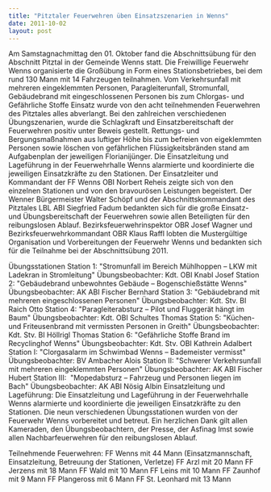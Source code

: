 ```yaml
---
title: "Pitztaler Feuerwehren üben Einsatzszenarien in Wenns"
date: 2011-10-02
layout: post
---
```


Am Samstagnachmittag den 01. Oktober fand die Abschnittsübung für den Abschnitt Pitztal in der Gemeinde Wenns statt. Die Freiwillige Feuerwehr Wenns organisierte die Großübung in Form eines Stationsbetriebes, bei dem rund 130 Mann mit 14 Fahrzeugen teilnahmen. Vom Verkehrsunfall mit mehreren eingeklemmten Personen, Paragleiterunfall, Stromunfall, Gebäudebrand mit eingeschlossenen Personen bis zum Chlorgas- und Gefährliche Stoffe Einsatz wurde von den acht teilnehmenden Feuerwehren des Pitztales alles abverlangt. Bei den zahlreichen verschiedenen Übungszenarien, wurde die Schlagkraft und Einsatzbereitschaft der Feuerwehren positiv unter Beweis gestellt. Rettungs- und Bergungsmaßnahmen aus luftiger Höhe bis zum befreien von eigeklemmten Personen sowie löschen von gefährlichen Flüssigkeitsbränden stand am Aufgabenplan der jeweiligen Florianijünger. Die Einsatzleitung und Lageführung in der Feuerwehrhalle Wenns alarmierte und koordinierte die jeweiligen Einsatzkräfte zu den Stationen. Der Einsatzleiter und Kommandant der FF Wenns OBI Norbert Reheis zeigte sich von den einzelnen Stationen und von den bravourösen Leistungen begeistert. Der Wenner Bürgermeister Walter Schöpf und der Abschnittskommandant des Pitztales LBL ABI Siegfried Fadum bedankten sich für die große Einsatz- und Übungsbereitschaft der Feuerwehren sowie allen Beteiligten für den reibungslosen Ablauf. Bezirksfeuerwehrinspektor OBR Josef Wagner und Bezirksfeuerwehrkommandant OBR Klaus Raffl lobten die Mustergültige Organisation und Vorbereitungen der Feuerwehr Wenns und bedankten sich für die Teilnahme bei der Abschnittsübung 2011.

Übungsstationen
Station 1: "Stromunfall im Bereich Mühlhoppen – LKW mit Ladekran in Stromleitung"
Übungsbeobachter: Kdt. OBI Knabl Josef
Station 2: "Gebäudebrand unbewohntes Gebäude – Bogenschießstätte Wenns"
Übungsbeobachter: AK ABI Fischer Bernhard
Station 3: "Gebäudebrand mit mehreren eingeschlossenen Personen"
Übungsbeobachter: Kdt. Stv. BI Raich Otto
Station 4: "Paragleiterabsturz – Pilot und Fluggerät hängt im Baum"
Übungsbeobachter: Kdt. OBI Schultes Thomas
Station 5: "Küchen- und Friteusenbrand mit vermissten Personen in Greith"
Übungsbeobachter: Kdt. Stv. BI Höllrigl Thomas
Station 6: "Gefährliche Stoffe Brand im Recyclinghof Wenns"
Übungsbeobachter: Kdt. Stv. OBI Kathrein Adalbert
Station I: "Clorgasalarm im Schwimbad Wenns – Bademeister vermisst"
Übungsbeobachter: BV Ambacher Alois
Station II: "Schwerer Verkehrsunfall mit mehreren eingeklemmten Personen"
Übungsbeobachter: AK ABI Fischer Hubert
Station III:  "Mopedabsturz – Fahrzeug und Personen liegen im Bach"
Übungsbeobachter: AK ABI Nösig Albin
Einsatzleitung und Lageführung:
Die Einsatzleitung und Lageführung in der Feuerwehrhalle Wenns alarmierte und koordinierte die jeweiligen Einsatzkräfte zu den Stationen.
Die neun verschiedenen Übungsstationen wurden von der Feuerwehr Wenns vorbereitet und betreut. Ein herzlichen Dank gilt allen Kameraden, den Übungsbeobachtern, der Presse, der Asfinag Imst sowie allen Nachbarfeuerwehren für den reibungslosen Ablauf.


Teilnehmende Feuerwehren:
FF Wenns mit 44 Mann (Einsatzmannschaft, Einsatzleitung, Betreuung der Stationen, Verletze)
FF Arzl mit 20 Mann
FF Jerzens mit 18 Mann
FF Wald mit 10 Mann
FF Leins mit 10 Mann
FF Zaunhof mit 9 Mann
FF Plangeross mit 6 Mann
FF St. Leonhard mit 13 Mann